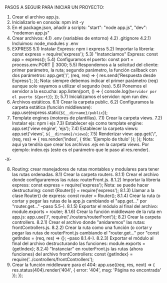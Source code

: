 PASOS A SEGUIR PARA INICIAR UN PROYECTO:

1) Crear el archivo app.js.
2) Inicializarlo en consola:
    npm init -y
3) En el package.json, añadir a scripts:
    "start": "node app.js",
    "dev": "nodemon app.js"
4) Crear archivos:
    4.1) .env (variables de entorno)
    4.2) .gitignore
        4.2.1) Incluimos: node_modules y .env
5) EXPRESS
    5.1) Instalar Express: npm i express
    5.2) Importar la librería:
        const express = require('express');
    5.3) "Instanciamos" Express:
        const app = express();
    5.4) Configuramos el puerto:
        const port = process.env.PORT || 3000;
    5.5) Respondemos a la solicitud del cliente: primer parámetro, la ruta; segundo parámetro, la función callback con dos parámetros:
        app.get('/', (req, res) => {
            res.send('Respuesta desde Express');
        });
Nota: siempre debemos indicar el primer parámetro (req) aunque solo vayamos a utilizar el segundo (res).
    5.6) Ponemos el servidor a la escucha:
    app.listen(port, () => {
        console.log(`Servidor por el puerto ${port}`);
    });
    5.7) Inicializamos el servidor: npm run dev.
6) Archivos estáticos.
    6.1) Crear la carpeta public.
    6.2) Configuramos la carpeta estática (función middleware):
        app.use(express.static(`${__dirname}/public`));
7) Template engines (motores de plantillas).
    7.1) Crear la carpeta views.
    7.2) Instalar ejs:
        npm i ejs
    7.3) Establecer ejs como template engine:
        app.set('view engine', 'ejs');
    7.4) Establecer la carpeta views:
        app.set('views', `${__dirname}/views`);
    7.5) Renderizar view:
        app.get('/', (req, res) => {
            res.render('index', {
                title: 'Ejemplo de título'
            });
        });
Nota: aquí ya tendría que crear los archivos .ejs en la carpeta views. Por ejemplo: index.ejs (este es el parámetro que le paso al res.render).

-X-

8) Routing: crear manejadores de rutas montables y modulares para tener las rutas ordenadas.
    8.1) Crear la carpeta routers.
        8.1.1) Crear el archivo donde configuraremos las rutas: routerFront.js.
        8.1.2) Importar la librería express:
            const express = require('express');
Nota: se puede hacer destructuring:
            const {Router()} = require('express');
        8.1.3) Llamar a la clase Router() de express:
            const router = Router();
        8.1.4) Crear la ruta (o cortar y pegar las rutas de la app.js cambiando el "app.get…" por "router.get…" –paso 5.5–).
        8.1.5) Exportar el módulo al final del archivo:
            module.exports = router;
        8.1.6) Crear la función middleware de la ruta en app.js:
            app.use('/', require('./routers/routerFront'));
    8.2) Crear la carpeta controllers.
        8.2.1) Crear el archivo donde "anidaremos" las rutas: frontControllers.js.
        8.2.2) Crear la ruta como una función (o cortar y pegar las rutas de routerFront.js cambiando el "router.get…" por "const getIndex = (req, res) => {}; –paso 8.1.4–).
        8.2.3) Exportar el módulo al final del archivo destructurando las funciones:
            module.exports = {getIndex};
        8.2.4) "Instanciar" en routerFront.js las rutas (ahora funciones) del archivo frontControllers:
            const {getIndex} = require('../controllers/frontControllers');
9) Crear la función middleware para el 404:
    app.use((req, res, next) => {
        res.status(404).render('404', {
            error: '404',
            msg: 'Página no encontrada'
        });
    });